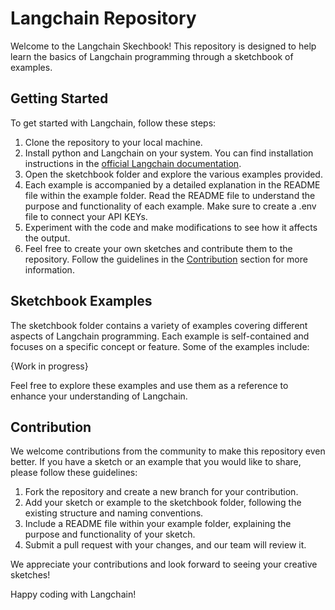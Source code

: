 # Langchain Repository

Welcome to the Langchain Skechbook! This repository is designed to help learn the basics of Langchain programming through a sketchbook of examples.

## Getting Started

To get started with Langchain, follow these steps:

1. Clone the repository to your local machine.
2. Install python and Langchain on your system. You can find installation instructions in the [official Langchain documentation](https://langchain-docs.com/installation).
3. Open the sketchbook folder and explore the various examples provided.
4. Each example is accompanied by a detailed explanation in the README file within the example folder. Read the README file to understand the purpose and functionality of each example. Make sure to create a .env file to connect your API KEYs.
5. Experiment with the code and make modifications to see how it affects the output.
6. Feel free to create your own sketches and contribute them to the repository. Follow the guidelines in the [Contribution](#contribution) section for more information.

## Sketchbook Examples

The sketchbook folder contains a variety of examples covering different aspects of Langchain programming. Each example is self-contained and focuses on a specific concept or feature. Some of the examples include:

{Work in progress}

Feel free to explore these examples and use them as a reference to enhance your understanding of Langchain.

## Contribution

We welcome contributions from the community to make this repository even better. If you have a sketch or an example that you would like to share, please follow these guidelines:

1. Fork the repository and create a new branch for your contribution.
2. Add your sketch or example to the sketchbook folder, following the existing structure and naming conventions.
3. Include a README file within your example folder, explaining the purpose and functionality of your sketch.
4. Submit a pull request with your changes, and our team will review it.

We appreciate your contributions and look forward to seeing your creative sketches!

Happy coding with Langchain!
